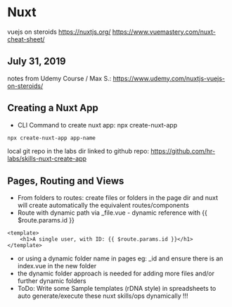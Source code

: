 # Nuxt
vuejs on steroids
https://nuxtjs.org/
https://www.vuemastery.com/nuxt-cheat-sheet/


July 31, 2019
-------------

notes from Udemy Course / Max S.:
https://www.udemy.com/nuxtjs-vuejs-on-steroids/

## Creating a Nuxt App 

- CLI Command to create nuxt app: npx create-nuxt-app <app-name>
```bash
npx create-nuxt-app app-name
```
local git repo in the labs dir linked to github repo:
https://github.com/hr-labs/skills-nuxt-create-app

## Pages, Routing and Views

- From folders to routes: create files or folders in the page dir and nuxt will create automatically the equivalent routes/components
- Route with dynamic path via _file.vue - dynamic reference with {{ $route.params.id }}
```vue
<template>
    <h1>A single user, with ID: {{ $route.params.id }}</h1>
</template>
```
- or using a dynamic folder name in pages eg: _id and ensure there is an index.vue in the new folder
- the dynamic folder approach is needed for adding more files and/or further dynamic folders
- ToDo: Write some Sample templates (rDNA style) in spreadsheets to auto generate/execute these nuxt skills/ops dynamically !!!

